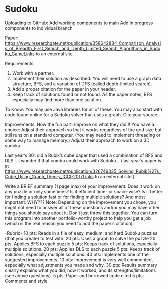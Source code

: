# Sudoku

Uploading to GitHub:
Add working components to main 
Add in progress components to individual branch

Paper:
https://www.researchgate.net/publication/358642884_Comparison_Analysis_of_Breadth_First_Search_and_Depth_Limited_Search_Algorithms_in_Sudoku_GameLinks to an external site.

Requirements:
1. Work with a partner.
2. Implement their solution as described: You will need to use a graph data structure, BFS, and a variation of DFS (called depth-limited search).
3. Add a proper citation for the paper in your header.
4. Keep track of solutions found or not found. As the paper notes, BFS especially may find more than one solution.

To Know:
You may use Java libraries for all of these. You may also start with code found online for a Sudoku solver that uses a graph. Cite your source.

Improvements:
Now the fun part: Improve on what they did!!! You have a choice:
Adjust their approach so that it works regardless of the grid size but still runs on a standard computer. (You may need to implement threading or some way to manage memory.)
Adjust their approach to work on a 3D sudoku.

Last year’s 301 did a Rubik’s cube paper that used a combination of BFS and DLS… I wonder if that combo could work with Sudoku… (last year’s paper is at https://www.researchgate.net/publication/326749335_Solving_Rubik%27s_Cube_Using_Graph_Theory_ICCI-2017Links to an external site.)

Write a BRIEF summary (1 page max) of your improvement: Does it work on any puzzle or only sometimes? Is it efficient time- or space-wise? Is it better for finding a solution fast or for finding multiple solutions? And most important: WHY???
Note: Depending on the improvement you chose, you might not need to answer all of these questions and/or you may have other things you should say about it.
Don’t just throw this together. You can turn this program into another portfolio-worthy project to help you get a job (which is the real reason you need to add the paper’s citation).


-Rubric-
10 pts: Reads in a file of easy, medium, and hard Sudoku puzzles (that you create) to test with.
20 pts: Uses a graph to solve the puzzle
20 pts: Applies BFS to each puzzle
5 pts: Keeps track of solutions, especially multiple solutions.
20 pts: Applies DLS to each puzzle
5 pts: Keeps track of solutions, especially multiple solutions.
40 pts: Implements one of the suggested improvements.
10 pts: Improvement is very well commented, especially what adjustments you made and why.
30 pts: Results summary clearly explains what you did, how it worked, and its strengths/limitations (see above questions).
5 pts: Paper and borrowed code cited
5 pts: Comments and style
